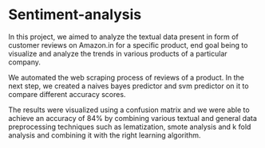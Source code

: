 # Sentiment-analysis
In this project, we aimed to analyze the textual data present in form of customer reviews on Amazon.in for a specific product, end goal being to visualize and analyze the trends in various products of a particular company.

We automated the web scraping process of reviews of a product. In the next step, we created a naives bayes predictor and svm predictor on it to compare different accuracy scores.

The results were visualized using a confusion matrix and we were able to achieve an accuracy of 84% by combining various textual and general data preprocessing techniques such as lematization, smote analysis and k fold analysis and combining it with the right learning algorithm.
